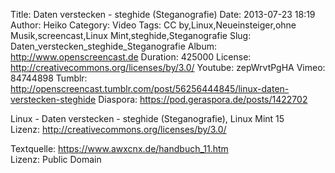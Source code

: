 Title: Daten verstecken - steghide (Steganografie)
Date: 2013-07-23 18:19
Author: Heiko
Category: Video
Tags: CC by,Linux,Neueinsteiger,ohne Musik,screencast,Linux Mint,steghide,Steganografie
Slug: Daten_verstecken_steghide_Steganografie
Album: http://www.openscreencast.de
Duration: 425000
License: http://creativecommons.org/licenses/by/3.0/
Youtube: zepWrvtPgHA
Vimeo: 84744898
Tumblr: http://openscreencast.tumblr.com/post/56256444845/linux-daten-verstecken-steghide
Diaspora: https://pod.geraspora.de/posts/1422702

Linux - Daten verstecken - steghide (Steganografie), Linux Mint 15  
Lizenz: <http://creativecommons.org/licenses/by/3.0/>  
  
Textquelle: <https://www.awxcnx.de/handbuch_11.htm>  
Lizenz: Public Domain

